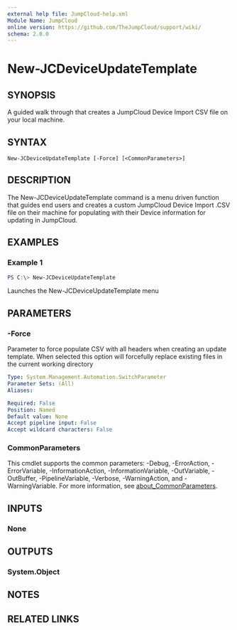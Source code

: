 ```yaml
---
external help file: JumpCloud-help.xml
Module Name: JumpCloud
online version: https://github.com/TheJumpCloud/support/wiki/
schema: 2.0.0
---
```


# New-JCDeviceUpdateTemplate

## SYNOPSIS
A guided walk through that creates a JumpCloud Device Import CSV file on your local machine.

## SYNTAX

```
New-JCDeviceUpdateTemplate [-Force] [<CommonParameters>]
```

## DESCRIPTION
The New-JCDeviceUpdateTemplate command is a menu driven function that guides end users and creates a custom JumpCloud Device Import .CSV file on their machine for populating with their Device information for updating in JumpCloud.

## EXAMPLES

### Example 1
```powershell
PS C:\> New-JCDeviceUpdateTemplate
```

Launches the New-JCDeviceUpdateTemplate menu

## PARAMETERS

### -Force
Parameter to force populate CSV with all headers when creating an update template.
When selected this option will forcefully replace existing files in the current working directory

```yaml
Type: System.Management.Automation.SwitchParameter
Parameter Sets: (All)
Aliases:

Required: False
Position: Named
Default value: None
Accept pipeline input: False
Accept wildcard characters: False
```

### CommonParameters
This cmdlet supports the common parameters: -Debug, -ErrorAction, -ErrorVariable, -InformationAction, -InformationVariable, -OutVariable, -OutBuffer, -PipelineVariable, -Verbose, -WarningAction, and -WarningVariable. For more information, see [about_CommonParameters](http://go.microsoft.com/fwlink/?LinkID=113216).

## INPUTS

### None
## OUTPUTS

### System.Object
## NOTES

## RELATED LINKS
